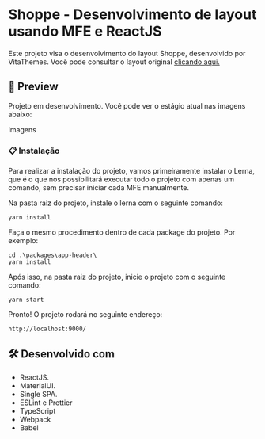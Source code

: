 # Shoppe - Desenvolvimento de layout usando MFE e ReactJS

Este projeto visa o desenvolvimento do layout Shoppe, desenvolvido por VitaThemes. Você pode consultar o layout original <a href="https://www.figma.com/community/file/1098200889975518550">clicando aqui.</a>

## 🚀 Preview

Projeto em desenvolvimento. Você pode ver o estágio atual nas imagens abaixo:

Imagens

### 📋 Instalação

Para realizar a instalação do projeto, vamos primeiramente instalar o Lerna, que é o que nos possibilitará executar todo o projeto com apenas um comando, sem precisar iniciar cada MFE manualmente.

Na pasta raiz do projeto, instale o lerna com o seguinte comando:

```
yarn install 
```

Faça o mesmo procedimento dentro de cada package do projeto. Por exemplo:

```
cd .\packages\app-header\
yarn install 
```

Após isso, na pasta raiz do projeto, inicie o projeto com o seguinte comando:

```
yarn start
```

Pronto! O projeto rodará no seguinte endereço:
```
http://localhost:9000/
```

## 🛠️ Desenvolvido com

- ReactJS.
- MaterialUI.
- Single SPA.
- ESLint e Prettier
- TypeScript
- Webpack
- Babel

